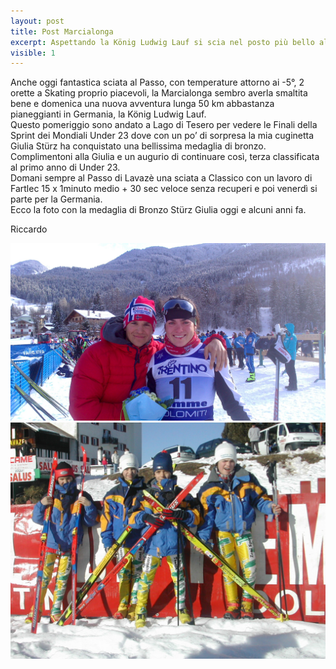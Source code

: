 ```yaml
---
layout: post
title: Post Marcialonga
excerpt: Aspettando la König Ludwig Lauf si scia nel posto più bello al mondo, Passo Lavazè.  <img class="postimg" src="/images/passo.JPG">
visible: 1
---
```


Anche oggi fantastica sciata al Passo, con temperature attorno ai -5°, 2 orette a Skating proprio piacevoli, la Marcialonga sembro averla smaltita bene e domenica una nuova avventura lunga 50 km abbastanza pianeggianti in Germania, la König Ludwig Lauf.<br>
Questo pomeriggio sono andato a Lago di Tesero per vedere le Finali della Sprint dei Mondiali Under 23 dove con un po’ di sorpresa la mia cuginetta Giulia Stürz ha conquistato una bellissima medaglia di bronzo. Complimentoni alla Giulia e un augurio di continuare così, terza classificata al primo anno di Under 23.<br>
Domani sempre al Passo di Lavazè una sciata a Classico con un lavoro di Fartlec 15 x 1minuto medio + 30 sec veloce senza recuperi e poi venerdì si parte per la Germania.<br>
Ecco la foto con la medaglia di Bronzo Stürz Giulia oggi e alcuni anni fa.<br>

Riccardo


<a href="/images/giulia.jpg"><img class="postimg" src="/images/giulia.jpg"></a>
<a href="/images/cugini.JPG"><img class="postimg" src="/images/cugini.JPG"></a>


